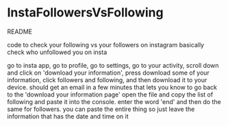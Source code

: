 # InstaFollowersVsFollowing
README

code to check your following vs your followers on instagram
basically check who unfollowed you on insta

go to insta app, go to profile, go to settings, go to your activity, scroll down and click on 'download your information', press download some of your information, click followers and following, and then download it to your device. 
should get an email in a few minutes that lets you know to go back to the 'download your information page' open the file and copy the list of following and paste it into the console. enter the word 'end' and then do the same for followers. 
you can paste the entire thing so just leave the information that has the date and time on it
